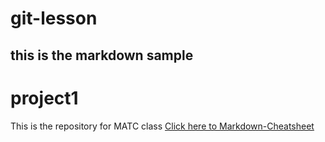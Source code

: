 # git-lesson
## this is the markdown sample
# project1
This is the repository for MATC class
[Click here to Markdown-Cheatsheet](https://github.com/adam-p/markdown-here/wiki/Markdown-Cheatsheet "Markdown Cheatsheet")
